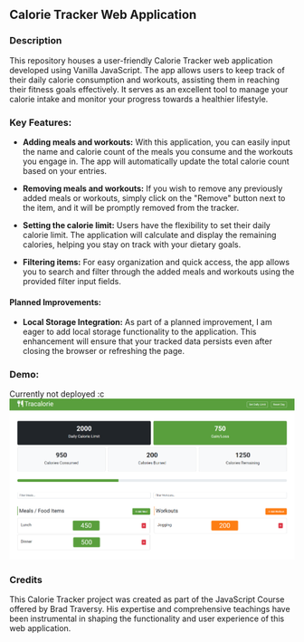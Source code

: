 ## Calorie Tracker Web Application

### Description

This repository houses a user-friendly Calorie Tracker web application developed using Vanilla JavaScript. The app allows users to keep track of their daily calorie consumption and workouts, assisting them in reaching their fitness goals effectively. It serves as an excellent tool to manage your calorie intake and monitor your progress towards a healthier lifestyle.

### Key Features:

- **Adding meals and workouts:** With this application, you can easily input the name and calorie count of the meals you consume and the workouts you engage in. The app will automatically update the total calorie count based on your entries.

- **Removing meals and workouts:** If you wish to remove any previously added meals or workouts, simply click on the "Remove" button next to the item, and it will be promptly removed from the tracker.

- **Setting the calorie limit:** Users have the flexibility to set their daily calorie limit. The application will calculate and display the remaining calories, helping you stay on track with your dietary goals.

- **Filtering items:** For easy organization and quick access, the app allows you to search and filter through the added meals and workouts using the provided filter input fields.

#### Planned Improvements:
- **Local Storage Integration:** As part of a planned improvement, I am eager to add local storage functionality to the application. This enhancement will ensure that your tracked data persists even after closing the browser or refreshing the page.

### Demo:

Currently not deployed :c
![Screen projektu](Tracalorie.png)

### Credits

This Calorie Tracker project was created as part of the JavaScript Course offered by Brad Traversy. His expertise and comprehensive teachings have been instrumental in shaping the functionality and user experience of this web application.